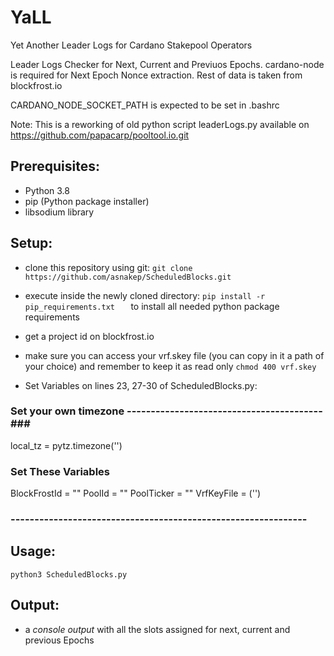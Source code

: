 # YaLL
Yet Another Leader Logs for Cardano Stakepool Operators

Leader Logs Checker for Next, Current and Previuos Epochs.
cardano-node is required for Next Epoch Nonce extraction.
Rest of data is taken from blockfrost.io

CARDANO_NODE_SOCKET_PATH is expected to be set in .bashrc

Note: This is a reworking of old python script leaderLogs.py 
available on https://github.com/papacarp/pooltool.io.git


## Prerequisites:
- Python 3.8
- pip (Python package installer)
- libsodium library

## Setup:
- clone this repository using git: ``` git clone https://github.com/asnakep/ScheduledBlocks.git ```
- execute inside the newly cloned directory: ```pip install -r pip_requirements.txt   ```  to install all needed python package requirements
- get a project id on blockfrost.io
- make sure you can access your vrf.skey file (you can copy in it a path of your choice) and remember to keep it as read only ``` chmod 400 vrf.skey ```

- Set Variables on lines 23, 27-30 of ScheduledBlocks.py:

### Set your own timezone -----------------------------------------###
local_tz = pytz.timezone('')

### Set These Variables ###
BlockFrostId = ""
PoolId = ""
PoolTicker = ""
VrfKeyFile = ('')
### -------------------------------------------------------------- ###


## Usage:
``` python3 ScheduledBlocks.py ```

## Output: 
- a *console output* with all the slots assigned for next, current and previous Epochs

